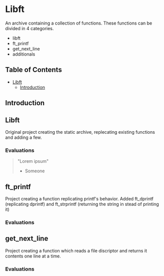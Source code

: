 # Libft
An archive containing a collection of functions. These functions can be divided in 4 categories.
- libft
- ft_printf
- get_next_line
- additionals

## Table of Contents
- [Libft](#Libft)
	- [Introduction](#introduction)

## Introduction

## Libft
Original project creating the static archive, replecating existing functions and adding a few.

### Evaluations
> "Lorem ipsum"
> - Someone
## ft_printf
Project creating a function replicating printf's behavior. Added ft_dprintf (replicating dprintf) and ft_strprintf (returning the string in stead of printing it)

### Evaluations


## get_next_line
Project creating a function which reads a file discriptor and returns it contents one line at a time.

### Evaluations